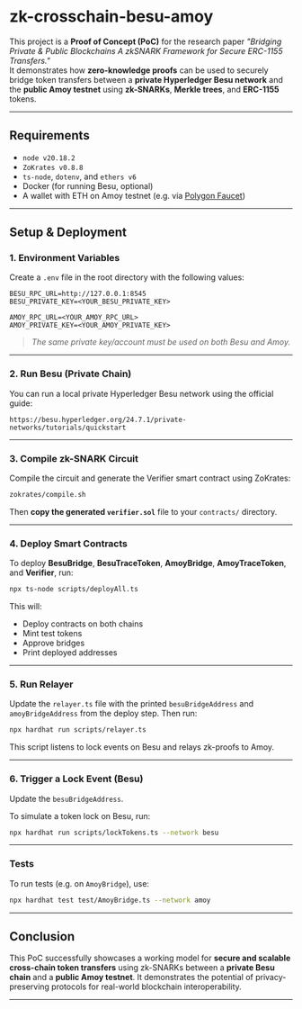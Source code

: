 # zk-crosschain-besu-amoy

This project is a **Proof of Concept (PoC)** for the research paper _"Bridging Private & Public Blockchains A zkSNARK Framework for Secure ERC-1155 Transfers."_  
It demonstrates how **zero-knowledge proofs** can be used to securely bridge token transfers between a **private Hyperledger Besu network** and the **public Amoy testnet** using **zk-SNARKs**, **Merkle trees**, and **ERC-1155** tokens.

---

## Requirements

- `node v20.18.2`
- `ZoKrates v0.8.8`
- `ts-node`, `dotenv`, and `ethers v6`
- Docker (for running Besu, optional)
- A wallet with ETH on Amoy testnet (e.g. via [Polygon Faucet](https://faucet.polygon.technology/))

---

## Setup & Deployment

### 1. Environment Variables

Create a `.env` file in the root directory with the following values:

```env
BESU_RPC_URL=http://127.0.0.1:8545
BESU_PRIVATE_KEY=<YOUR_BESU_PRIVATE_KEY>

AMOY_RPC_URL=<YOUR_AMOY_RPC_URL>
AMOY_PRIVATE_KEY=<YOUR_AMOY_PRIVATE_KEY>
```

>_The same private key/account must be used on both Besu and Amoy._

---

### 2. Run Besu (Private Chain)

You can run a local private Hyperledger Besu network using the official guide:

```shell
https://besu.hyperledger.org/24.7.1/private-networks/tutorials/quickstart
```

---

### 3. Compile zk-SNARK Circuit

Compile the circuit and generate the Verifier smart contract using ZoKrates:

```bash
zokrates/compile.sh
```

Then **copy the generated `verifier.sol`** file to your `contracts/` directory.

---

### 4. Deploy Smart Contracts

To deploy **BesuBridge**, **BesuTraceToken**, **AmoyBridge**, **AmoyTraceToken**, and **Verifier**, run:

```bash
npx ts-node scripts/deployAll.ts
```

This will:
- Deploy contracts on both chains
- Mint test tokens
- Approve bridges
- Print deployed addresses

---

### 5. Run Relayer

Update the `relayer.ts` file with the printed `besuBridgeAddress` and `amoyBridgeAddress` from the deploy step. Then run:

```bash
npx hardhat run scripts/relayer.ts
```

This script listens to lock events on Besu and relays zk-proofs to Amoy.

---

### 6. Trigger a Lock Event (Besu)
Update the `besuBridgeAddress`.

To simulate a token lock on Besu, run:

```bash
npx hardhat run scripts/lockTokens.ts --network besu
```

---

### Tests

To run tests (e.g. on `AmoyBridge`), use:

```bash
npx hardhat test test/AmoyBridge.ts --network amoy
```

---

## Conclusion

This PoC successfully showcases a working model for **secure and scalable cross-chain token transfers** using zk-SNARKs between a **private Besu chain** and a **public Amoy testnet**. It demonstrates the potential of privacy-preserving protocols for real-world blockchain interoperability.

---
